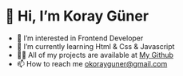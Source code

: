 # 👋 Hi, I’m Koray Güner
- 👀 I’m interested in Frontend Developer
- 🌱 I’m currently learning Html & Css & Javascript
- 👨‍💻 All of my projects are available at [My Github](https://github.com/kolistawra)
- 📫 How to reach me okorayguner@gmail.com

<!---
kolistawra/kolistawra is a ✨ special ✨ repository because its `README.md` (this file) appears on your GitHub profile.
You can click the Preview link to take a look at your changes.
--->
